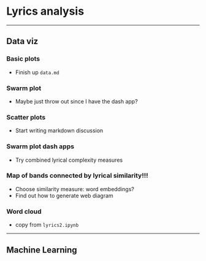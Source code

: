 # Lyrics analysis

---

## Data viz

### Basic plots
* Finish up `data.md`

### Swarm plot
* Maybe just throw out since I have the dash app?

### Scatter plots
* Start writing markdown discussion

### Swarm plot dash apps
* Try combined lyrical complexity measures

### Map of bands connected by lyrical similarity!!!
* Choose similarity measure: word embeddings?
* Find out how to generate web diagram

### Word cloud
* copy from `lyrics2.ipynb`

---

## Machine Learning
